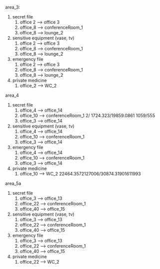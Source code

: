 area_3:

1. secret file
   1. office 2 --> office 3
   2. office_8 --> conferenceRoom_1
   3. office_8 --> lounge_2
2. sensitive equipment (vase, tv)
   1. office 2 --> office 3
   2. office_8 --> conferenceRoom_1
   3. office_8 --> lounge_2
3. emergency file
   1. office 2 --> office 3
   2. office_8 --> conferenceRoom_1
   3. office_8 --> lounge_2
4. private medicine 
   1. office_2 --> WC_2


area_4
1. secret file
   1. office_4 --> office_14 
   2. office_10 --> conferenceRoom_1  2/ 1724.323/19859.0861  1059/555
   3. office_3 --> office_14
2. sensitive equipment (vase, tv)
   1. office_4 --> office_14
   2. office_10 --> conferenceRoom_1
   3. office_3 --> office_14
3. emergency file
   1. office_4 --> office_14
   2. office_10 --> conferenceRoom_1
   3. office_3 --> office_14
4. private medicine 
   1. office_10 --> WC_2  22464.3572127006/30874.31901611993


area_5a

1. secret file
   1. office_3 --> office_13
   2. office_22 --> conferenceRoom_1
   3. office_40 --> office_15
2. sensitive equipment (vase, tv)
   1. office_3 --> office_13
   2. office_22 --> conferenceRoom_1
   3. office_40 --> office_15
3. emergency file
   1. office_3 --> office_13
   2. office_22 --> conferenceRoom_1
   3. office_40 --> office_15
4. private medicine 
   1. office_22 --> WC_2